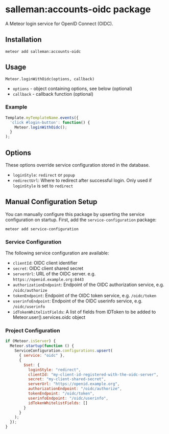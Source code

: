 # salleman:accounts-oidc package

A Meteor login service for OpenID Connect (OIDC).

## Installation

    meteor add salleman:accounts-oidc

## Usage

`Meteor.loginWithOidc(options, callback)`

-   `options` - object containing options, see below (optional)
-   `callback` - callback function (optional)

### Example

```js
Template.myTemplateName.events({
  'click #login-button': function() {
    Meteor.loginWithOidc();
  }
);
```

## Options

These options override service configuration stored in the database.

-   `loginStyle`: `redirect` or `popup`
-   `redirectUrl`: Where to redirect after successful login. Only used if `loginStyle` is set to `redirect`

## Manual Configuration Setup

You can manually configure this package by upserting the service configuration on startup. First, add the `service-configuration` package:

    meteor add service-configuration

### Service Configuration

The following service configuration are available:

-   `clientId`: OIDC client identifier
-   `secret`: OIDC client shared secret
-   `serverUrl`: URL of the OIDC server. e.g. `https://openid.example.org:8443`
-   `authorizationEndpoint`: Endpoint of the OIDC authorization service, e.g. `/oidc/authorize`
-   `tokenEndpoint`: Endpoint of the OIDC token service, e.g. `/oidc/token`
-   `userinfoEndpoint`: Endpoint of the OIDC userinfo service, e.g. `/oidc/userinfo`
-   `idTokenWhitelistFields`: A list of fields from IDToken to be added to Meteor.user().services.oidc object

### Project Configuration

```js
if (Meteor.isServer) {
  Meteor.startup(function () {
    ServiceConfiguration.configurations.upsert(
      { service: "oidc" },
      {
        $set: {
          loginStyle: "redirect",
          clientId: "my-client-id-registered-with-the-oidc-server",
          secret: "my-client-shared-secret",
          serverUrl: "https://openid.example.org",
          authorizationEndpoint: "/oidc/authorize",
          tokenEndpoint: "/oidc/token",
          userinfoEndpoint: "/oidc/userinfo",
          idTokenWhitelistFields: []
        }
      }
    );
  });
}
```
